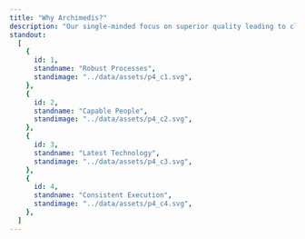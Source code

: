 ```yaml
---
title: "Why Archimedis?"
description: "Our single-minded focus on superior quality leading to client success."
standout:
  [
    {
      id: 1,
      standname: "Robust Processes",
      standimage: "../data/assets/p4_c1.svg",
    },
    {
      id: 2,
      standname: "Capable People",
      standimage: "../data/assets/p4_c2.svg",
    },
    {
      id: 3,
      standname: "Latest Technology",
      standimage: "../data/assets/p4_c3.svg",
    },
    {
      id: 4,
      standname: "Consistent Execution",
      standimage: "../data/assets/p4_c4.svg",
    },
  ]
---
```


